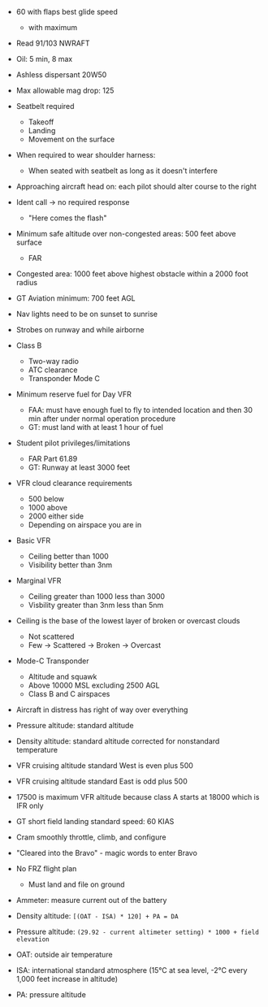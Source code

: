 * 60 with flaps best glide speed
  * with maximum
* Read 91/103 NWRAFT
* Oil: 5 min, 8 max
* Ashless dispersant 20W50
* Max allowable mag drop: 125
* Seatbelt required
  * Takeoff
  * Landing
  * Movement on the surface
* When required to wear shoulder harness:
  * When seated with seatbelt as long as it doesn't interfere
* Approaching aircraft head on: each pilot should alter course to the right
* Ident call -> no required response
  * "Here comes the flash"
* Minimum safe altitude over non-congested areas: 500 feet above surface
  * FAR
* Congested area: 1000 feet above highest obstacle within a 2000 foot radius
* GT Aviation minimum: 700 feet AGL
* Nav lights need to be on sunset to sunrise
* Strobes on runway and while airborne
* Class B
  * Two-way radio
  * ATC clearance
  * Transponder Mode C
* Minimum reserve fuel for Day VFR
  * FAA: must have enough fuel to fly to intended location and then 30 min after under normal operation procedure
  * GT: must land with at least 1 hour of fuel
* Student pilot privileges/limitations
  * FAR Part 61.89
  * GT: Runway at least 3000 feet
* VFR cloud clearance requirements
  * 500 below
  * 1000 above
  * 2000 either side
  * Depending on airspace you are in
* Basic VFR
  * Ceiling better than 1000
  * Visibility better than 3nm
* Marginal VFR
  * Ceiling greater than 1000 less than 3000
  * Visbility greater than 3nm less than 5nm
* Ceiling is the base of the lowest layer of broken or overcast clouds
  * Not scattered
  * Few -> Scattered -> Broken -> Overcast
* Mode-C Transponder
  * Altitude and squawk
  * Above 10000 MSL excluding 2500 AGL
  * Class B and C airspaces
* Aircraft in distress has right of way over everything
* Pressure altitude: standard altitude
* Density altitude: standard altitude corrected for nonstandard temperature
* VFR cruising altitude standard West is even plus 500
* VFR cruising altitude standard East is odd plus 500
* 17500 is maximum VFR altitude because class A starts at 18000 which is IFR only
* GT short field landing standard speed: 60 KIAS
* Cram smoothly throttle, climb, and configure
* "Cleared into the Bravo" - magic words to enter Bravo
* No FRZ flight plan
  * Must land and file on ground
* Ammeter: measure current out of the battery


* Density altitude: `[(OAT - ISA) * 120] + PA = DA`

* Pressure altitude: `(29.92 - current altimeter setting) * 1000 + field elevation`

* OAT: outside air temperature
* ISA: international standard atmosphere (15°C at sea level, -2°C every 1,000 feet increase in altitude)
* PA: pressure altitude




